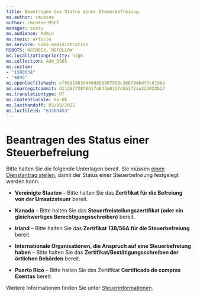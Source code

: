 ```yaml
---
title: Beantragen des Status einer Steuerbefreiung
ms.author: cmcatee
author: cmcatee-MSFT
manager: scotv
ms.audience: Admin
ms.topic: article
ms.service: o365-administration
ROBOTS: NOINDEX, NOFOLLOW
ms.localizationpriority: high
ms.collection: Adm_O365
ms.custom:
- "1500034"
- "4895"
ms.openlocfilehash: ef56d1863d449dd98807998c366f84bdf7c619bb
ms.sourcegitcommit: d11262728f0617a843a0117cb5172aa322022b27
ms.translationtype: HT
ms.contentlocale: de-DE
ms.lasthandoff: 03/08/2022
ms.locfileid: "63308453"
---
```

# <a name="apply-for-tax-exempt-status"></a>Beantragen des Status einer Steuerbefreiung

Bitte halten Sie die folgende Unterlagen bereit. Sie müssen [einen Dienstantrag stellen](https://go.microsoft.com/fwlink/p/?linkid=518322), damit der Status einer Steuerbefreiung festgelegt werden kann.

- **Vereinigte Staaten** – Bitte halten Sie das **Zertifikat für die Befreiung von der Umsatzsteuer** bereit.

- **Kanada** – Bitte halten Sie das **Steuerfreistellungszertifikat (oder ein gleichwertiges Berechtigungsschreiben)** bereit.

- **Irland** – Bitte halten Sie das **Zertifikat 13B/56A für die Steuerbefreiung** bereit.

- **Internationale Organisationen, die Anspruch auf eine Steuerbefreiung haben** – Bitte halten Sie das **Zertifikat/Bestätigungsschreiben der örtlichen Behörden** bereit.

- **Puerto Rico** – Bitte halten Sie das Zertifikat **Certificado de compras Exentas** bereit.

Weitere Informationen finden Sie unter [Steuerinformationen](https://docs.microsoft.com/microsoft-365/commerce/billing-and-payments/tax-information).
